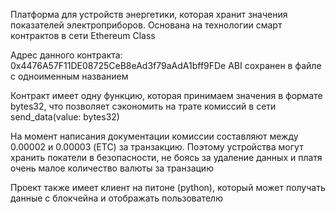 Платформа для устройств энергетики, которая хранит значения показателей электроприборов. Основана на технологии смарт контрактов в сети Ethereum Class

Адрес данного контракта: 0x4476A57F11DE08725CeB8eAd3f79aAdA1bff9FDe 
ABI сохранен в файле с одноименным названием

Контракт имеет одну функцию, которая принимаем значения в формате bytes32, что позволяет сэкономить на трате комиссий в сети
send_data(value: bytes32)

На момент написания документации комиссии составляют между 0.00002 и 0.00003 (ETC) за транзакцию. Поэтому устройства могут хранить покатели в безопасности, не боясь за удаление данных и платя очень малое количество валюты за транзацию

Проект также имеет клиент на питоне (python), который может получать данные с блокчейна и отображать пользователю
